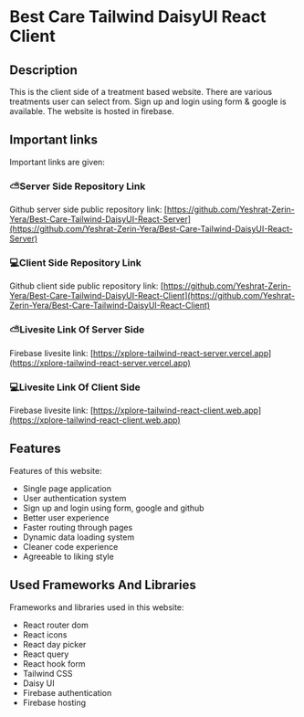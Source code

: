 # Best Care Tailwind DaisyUI React Client

## Description

This is the client side of a treatment based website. There are various treatments user can select from. Sign up and login using form & google is available. The website is hosted in firebase.

## Important links

Important links are given:

### ⛅️Server Side Repository Link

Github server side public repository link: [https://github.com/Yeshrat-Zerin-Yera/Best-Care-Tailwind-DaisyUI-React-Server](https://github.com/Yeshrat-Zerin-Yera/Best-Care-Tailwind-DaisyUI-React-Server)

### 💻Client Side Repository Link

Github client side public repository link: [https://github.com/Yeshrat-Zerin-Yera/Best-Care-Tailwind-DaisyUI-React-Client](https://github.com/Yeshrat-Zerin-Yera/Best-Care-Tailwind-DaisyUI-React-Client)

### ⛅️Livesite Link Of Server Side

Firebase livesite link: [https://xplore-tailwind-react-server.vercel.app](https://xplore-tailwind-react-server.vercel.app)

### 💻Livesite Link Of Client Side

Firebase livesite link: [https://xplore-tailwind-react-client.web.app](https://xplore-tailwind-react-client.web.app)


## Features

Features of this website:

* Single page application
* User authentication system
* Sign up and login using form, google and github
* Better user experience
* Faster routing through pages
* Dynamic data loading system
* Cleaner code experience
* Agreeable to liking style

## Used Frameworks And Libraries

Frameworks and libraries used in this website:

* React router dom
* React icons
* React day picker
* React query
* React hook form
* Tailwind CSS
* Daisy UI
* Firebase authentication
* Firebase hosting
